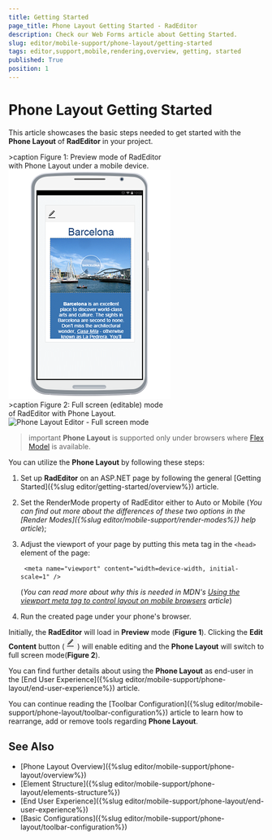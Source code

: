 ```yaml
---
title: Getting Started
page_title: Phone Layout Getting Started - RadEditor
description: Check our Web Forms article about Getting Started.
slug: editor/mobile-support/phone-layout/getting-started
tags: editor,support,mobile,rendering,overview, getting, started
published: True
position: 1
---
```

   

# Phone Layout Getting Started

This article showcases the basic steps needed to get started with the **Phone Layout** of **RadEditor** in your project. 

<div style="display:inline-block; margin-right:10px;">
>caption Figure 1: Preview mode of RadEditor <br />with Phone Layout under a mobile device.
<br/>
<img alt="Phone Layout Editor - Preview mode" src="./images/preview-mode.png" />
</div>


<div style="display:inline-block;">
>caption Figure 2: Full screen (editable) mode <br />of RadEditor with Phone Layout.
<br/>
<img alt="Phone Layout Editor - Full screen mode" src="./images/full-screen-mode.png" />
</div>


>important **Phone Layout** is supported only under browsers where [Flex Model](https://developer.mozilla.org/en-US/docs/Web/Guide/CSS/Flexible_boxes) is available.


You can utilize the **Phone Layout** by following these steps:

1. Set up **RadEditor** on an ASP.NET page by following the general [Getting Started]({%slug editor/getting-started/overview%}) article.

1. Set the RenderMode property of RadEditor either to Auto or Mobile
	(*You can find out more about the differences of these two options in the [Render Modes]({%slug editor/mobile-support/render-modes%}) help article*);

1. Adjust the viewport of your page by putting this meta tag in the `<head>` element of the page:

		<meta name="viewport" content="width=device-width, initial-scale=1" />

	(*You can read more about why this is needed in MDN's [Using the viewport meta tag to control layout on mobile browsers](https://developer.mozilla.org/en-US/docs/Mozilla/Mobile/Viewport_meta_tag) article*)

1. Run the created page under your phone's browser.

Initially, the **RadEditor** will load in **Preview** mode (**Figure 1**). Clicking the **Edit Content** button (![](./images/edit-contnet-button.png)) will enable editing and the **Phone Layout** will switch to full screen mode(**Figure 2**).

You can find further details about using the **Phone Layout** as end-user in the [End User Experience]({%slug editor/mobile-support/phone-layout/end-user-experience%}) article.

You can continue reading the [Toolbar Configuration]({%slug editor/mobile-support/phone-layout/toolbar-configuration%}) article to learn how to rearrange, add or remove tools regarding **Phone Layout**.

## See Also 

* [Phone Layout Overview]({%slug editor/mobile-support/phone-layout/overview%})
* [Element Structure]({%slug editor/mobile-support/phone-layout/elements-structure%})
* [End User Experience]({%slug editor/mobile-support/phone-layout/end-user-experience%})
* [Basic Configurations]({%slug editor/mobile-support/phone-layout/toolbar-configuration%}) 
